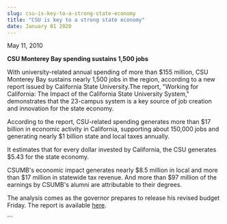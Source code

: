 ```yaml
---
slug: csu-is-key-to-a-strong-state-economy
title: "CSU is key to a strong state economy"
date: January 01 2020
---
```


 
<p>May 11, 2010</p>
<p><strong>CSU Monterey Bay spending sustains 1,500 jobs</strong></p>
<p>
  With university&#45;related annual spending of more than $155 million, CSU
  Monterey Bay sustains nearly 1,500 jobs in the region, according to a new
  report issued by California State University.The report, "Working for
  California: The Impact of the California State University System,"
  demonstrates that the 23&#45;campus system is a key source of job creation and
  innovation for the state economy.
</p>
<p>
  According to the report, CSU&#45;related spending generates more than $17
  billion in economic activity in California, supporting about 150,000 jobs and
  generating nearly $1 billion state and local taxes annually.
</p>
<p>
  It estimates that for every dollar invested by California, the CSU generates
  $5.43 for the state economy.
</p>
<p>
  CSUMB's economic impact generates nearly $8.5 million in local and more than
  $17 million in statewide tax revenue. And more than $97 million of the
  earnings by CSUMB's alumni are attributable to their degrees.
</p>
<p>
  The analysis comes as the governor prepares to release his revised budget
  Friday. The report is available
  <a href="https://www.calstate.edu/impact">here</a>.
</p>
```
